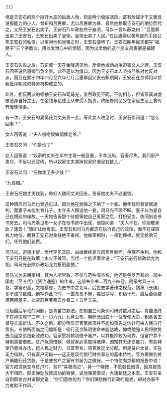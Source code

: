     三〇 

   但是王安石的两个巨奸大恶的后盾人物，则是两个极端活跃、富有险谋才干又极具说服能力的小人，曾布和吕惠卿，尤以吕惠卿为甚，最后他想取王安石的地位而代之，又把王安石出卖了。王安石八年政权终于崩溃，可以一言以蔽之曰：“吕惠卿出卖了王安石，王安石出卖了皇帝，皇帝出卖了人民。”在吕惠卿以极卑鄙的手段公布王安石的私信，以离间他和皇帝之时，王安石便垮了。王安石晚年每天都写“福建子”三个字数次，用以发泄心中的愤怒，因为出卖他的这个朋友吕惠卿是福建人。

   王安石失败之后，苏东坡一天在金陵遇见他，斥责他发动战争迫害文人之罪，王安石回答说吕惠卿当负全责。此不足以为借口，因为王安石本人坚持严酷对付反对派，而且在熙宁四年四月至六年七月吕惠卿因父丧去职期间，王安石在京师用以侦察批评朝政的特务机构成立的。

   此外，相反两派的领袖王安石和司马光，虽然政见不同，不能相与，但皆系真诚虔敬洁身自好之士。在金钱与私德上从未受人指责，欧阳修则至少在家庭生活上曾传有暧昧情事。

   有一次，王安石的妻吴氏为丈夫置一妾。等此女人进见时，王安石惊问道：“怎么回事？”

   女人回答说：“夫人吩咐奴婢伺候老爷。”

   王安石又问：“你是谁？”

   女人回答道：“奴家的丈夫在军中主管一船官麦，不幸沉船，官麦尽失。我们家产卖尽，不足以还官债，所以奴家丈夫卖掉奴家好凑足钱数儿。”

   王安石又问：“把你卖了多少钱？”

   “九百缗。”

   王安石把她丈夫找到，命妇人随同丈夫回去。告诉她丈夫不必退钱。

   这种情形司马光也曾遇见过。因为他在勉强之下纳了一个妾。他年轻时曾官居通判，而妻子未能生育儿子。太守夫人赠送他一妾，司马光不理不睬。妻子以为是自己在跟前的缘故。一天她告诉那个侍姬等她自己离家之后，打扮妥当，夜间到老爷书房去。司马光看见那一女子在他书房中出现，他惊问道：“夫人不在，你胆敢来此？速去！”随即让她离去。王安石和司马光都志在执行自己的政策，而不在谋取权力地位，而且王安石对金钱绝不重视。他做宰相时，一领到俸禄，就交给弟兄们，任凭他们花费。

   司马光，道德才智，当代罕见其匹，由始至终是光风霁月胸怀，争理不争利。他和王安石只是在政策上水火不兼容。当代一个批评家曾说：“王安石必行新政始允为相，司马光必除新政始允为枢密副使。”

   司马光为宋朝宰相，其为人所崇敬，不仅与范仲淹齐名，他还是包罗万有的一部中国史（至五代）《资治通鉴》的作者。这部书全书二百九十四卷，附录考异三十卷，学富识高，文笔精练，为史书中之北斗，后世史学著作之规范。初稿（长编）多于成书数倍。他写作此书时，一直孜孜不懈，每日抄写，积稿十尺，最后全稿装满两间屋子。此空前巨著费去作者二十五年工夫。

   引起最后争论的问题，是青苗贷款法。在制置三司条例司研讨数月之后，青苗法终于在神宗熙宁二年（一〇六九）九月公布。朝廷派出四十一位专使大员，到各省去督导实施新法。不久之后，即分明显示官家款项并不能如预先之估计可由人民自行贷出。专使所面临之问题即是：径行还京陈明使命未能达成，抑或勉强人民将款贷去而回京禀报新政成功。官家愿将款项借予富户，以其抵押较为可靠，但富户并不特别需要借款。贫户急须借款，但官家必需取得抵押，因知其无还债能力。有些特使乃思得办法，按人民之财力，自富至贫，将官款定比分配。但是贫户太贫，实在无力借款，只有富户可借——这正是现代银行财务事业的基本特性。官方要做到贫户确能归还贷款，于是使贫户之富有邻居为之做保。一个特使向京都的报告中说：官方把贷款交与贫户时，贫户“喜极而泣”。另一个特使，不愿强民借贷，回京报告大不相同。御史弹劾放款成功的特使，说他强民借贷，大违朝廷之本意。王安石亲自到御史台对诸御史说：“你们意欲何为？你们弹劾推行新政的能吏，却对办事不力者默不作声。”

